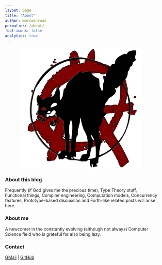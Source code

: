 ```yaml
---
layout: page
title: "About"
author: marcoonroad
permalink: /about/
foot-icons: false
analytics: true
---
```


<center> <img alt="Blog Logo" src="/images/author/marcoonroad-medium.jpg"/> </center>

### About this blog

Frequently (if God gives me the precious time), Type Theory stuff, Functional things, Compiler engineering, Computation
models, Concurrency features, Prototype-based discussion and Forth-like related posts will arise here.

### About me

A newcomer in the constantly evolving (although not always) Computer Science field who is grateful for also being lazy.

### Contact

[GMail](mailto:marcoonroad@gmail.com) \| [GitHub](http://github.com/marcoonroad)
